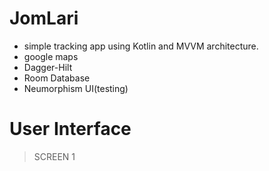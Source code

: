# JomLari
- simple tracking app using Kotlin and MVVM architecture. 
- google maps 
- Dagger-Hilt
- Room Database
- Neumorphism UI(testing)

# User Interface
> SCREEN 1
